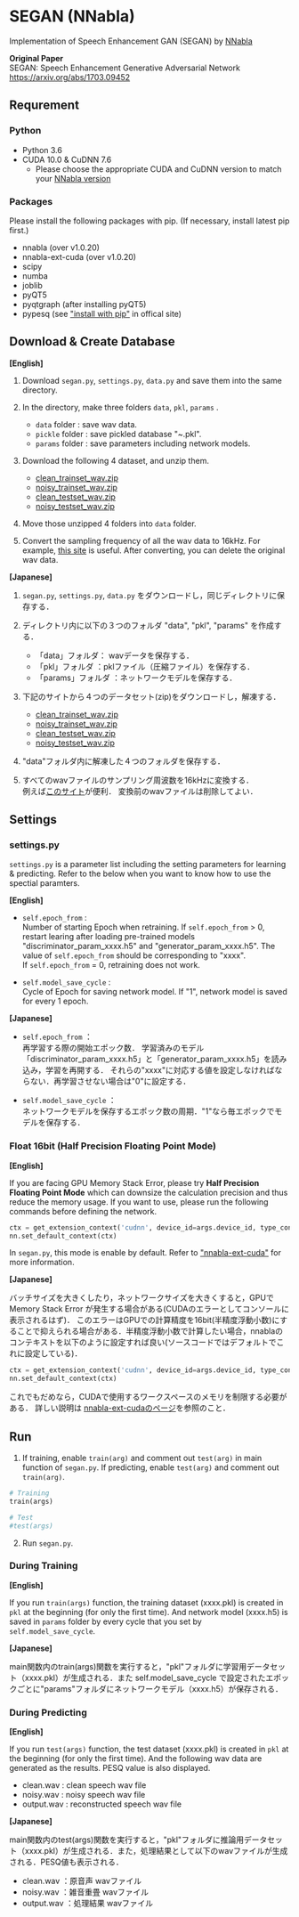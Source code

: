 # SEGAN (NNabla)

Implementation of Speech Enhancement GAN (SEGAN) by [NNabla](https://nnabla.readthedocs.io/en/latest/#)

**Original Paper**  
SEGAN: Speech Enhancement Generative Adversarial Network  
https://arxiv.org/abs/1703.09452

##  Requrement

### Python

  - Python 3.6
  - CUDA 10.0 & CuDNN 7.6
    + Please choose the appropriate CUDA and CuDNN version to match your [NNabla version](https://github.com/sony/nnabla/releases) 

### Packages

Please install the following packages with pip.
(If necessary, install latest pip first.)

  - nnabla  (over v1.0.20)
  - nnabla-ext-cuda  (over v1.0.20)
  - scipy 
  - numba  
  - joblib  
  - pyQT5  
  - pyqtgraph  (after installing pyQT5)
  - pypesq (see ["install with pip"](https://github.com/ludlows/python-pesq#install-with-pip) in offical site)

## Download & Create Database

 **[English]**

   1.   Download ```segan.py```, ```settings.py```, ```data.py``` and save them into the same directory.
   
   2.  In the directory, make three folders  ```data```, ```pkl```, ```params``` .
   
        - ```data```  folder :  save wav data.
        - ```pickle``` folder  :  save pickled database "~.pkl".
        - ```params``` folder  :  save parameters including network models.

   3.   Download  the following 4 dataset, and unzip them.

          - [clean_trainset_wav.zip](http://datashare.is.ed.ac.uk/bitstream/handle/10283/1942/clean_trainset_wav.zip)
          - [noisy_trainset_wav.zip](http://datashare.is.ed.ac.uk/bitstream/handle/10283/1942/noisy_trainset_wav.zip)
          - [clean_testset_wav.zip](http://datashare.is.ed.ac.uk/bitstream/handle/10283/1942/clean_testset_wav.zip)
          - [noisy_testset_wav.zip](http://datashare.is.ed.ac.uk/bitstream/handle/10283/1942/noisy_testset_wav.zip)

   4. Move those unzipped 4 folders into ```data```  folder.

   5.  Convert the sampling frequency of all the wav data to 16kHz.
         For example, [this site](https://online-audio-converter.com/) is useful.
         After converting, you can delete the original wav data. 
   
 **[Japanese]**
   
   1.   ```segan.py```, ```settings.py```, ```data.py``` をダウンロードし，同じディレクトリに保存する．
   
   2.   ディレクトリ内に以下の３つのフォルダ "data", "pkl", "params" を作成する．
   
        - 「data」フォルダ： wavデータを保存する．
        - 「pkl」フォルダ  ：pklファイル（圧縮ファイル）を保存する．
        - 「params」フォルダ  ：ネットワークモデルを保存する．
   
   3.   下記のサイトから４つのデータセット(zip)をダウンロードし，解凍する．  
   
          - [clean_trainset_wav.zip](http://datashare.is.ed.ac.uk/bitstream/handle/10283/1942/clean_trainset_wav.zip)
          - [noisy_trainset_wav.zip](http://datashare.is.ed.ac.uk/bitstream/handle/10283/1942/noisy_trainset_wav.zip)
          - [clean_testset_wav.zip](http://datashare.is.ed.ac.uk/bitstream/handle/10283/1942/clean_testset_wav.zip)
          - [noisy_testset_wav.zip](http://datashare.is.ed.ac.uk/bitstream/handle/10283/1942/noisy_testset_wav.zip)

   4.  "data"フォルダ内に解凍した４つのフォルダを保存する．

   5. すべてのwavファイルのサンプリング周波数を16kHzに変換する．  
         例えば[このサイト](https://online-audio-converter.com/ja/)が便利．
         変換前のwavファイルは削除してよい．
    
## Settings

### settings.py

```settings.py``` is a parameter list including the setting parameters for learning & predicting.
Refer to the below when you want to know how to use the spectial paramters.

 **[English]**

- `self.epoch_from` :   
   Number of starting Epoch when retraining. If `self.epoch_from` > 0, restart learing after loading pre-trained models "discriminator_param_xxxx.h5" and "generator_param_xxxx.h5". The value of  `self.epoch_from` should be corresponding to "xxxx".  
   If `self.epoch_from` = 0, retraining does not work.
   
 - `self.model_save_cycle` :  
    Cycle of Epoch for saving network model. If "1", network model is saved for every 1 epoch.
   
 **[Japanese]**
 
- `self.epoch_from` ：   
   再学習する際の開始エポック数．
   学習済みのモデル「discriminator_param_xxxx.h5」と「generator_param_xxxx.h5」を読み込み，学習を再開する．
   それらの"xxxx"に対応する値を設定しなければならない．再学習させない場合は"0"に設定する．

- `self.model_save_cycle` ：  
   ネットワークモデルを保存するエポック数の周期．"1"なら毎エポックでモデルを保存する．
   
   
### Float 16bit (Half Precision Floating Point Mode)

 **[English]**
 
If you are facing GPU Memory Stack Error, please try **Half Precision Floating Point Mode** which can downsize the calculation precision and thus reduce the memory usage. If you want to use, please run the following commands before defining the network.
```python
ctx = get_extension_context('cudnn', device_id=args.device_id, type_config='half')
nn.set_default_context(ctx)
```
In `segan.py`, this mode is enable by default.
Refer to ["nnabla-ext-cuda"](https://github.com/sony/nnabla-ext-cuda) for more information.

 **[Japanese]**
 
バッチサイズを大きくしたり，ネットワークサイズを大きくすると，GPUで Memory Stack Error が発生する場合がある(CUDAのエラーとしてコンソールに表示されるはず)．
このエラーはGPUでの計算精度を16bit(半精度浮動小数)にすることで抑えられる場合がある．半精度浮動小数で計算したい場合，nnablaのコンテキストを以下のように設定すれば良い(ソースコードではデフォルトでこれに設定している)．
```python
ctx = get_extension_context('cudnn', device_id=args.device_id, type_config='half')
nn.set_default_context(ctx)
```
これでもだめなら，CUDAで使用するワークスペースのメモリを制限する必要がある．
詳しい説明は [nnabla-ext-cudaのページ](https://github.com/sony/nnabla-ext-cuda)を参照のこと．
   
##  Run

   1. If training, enable ```train(arg)``` and comment out ```test(arg)``` in main function of ```segan.py```. If predicting, enable ```test(arg)``` and comment out ```train(arg)```.
   
```python
# Training
train(args)

# Test
#test(args)
```

   2.  Run ```segan.py```.
   
### During Training
   
 **[English]**

If you run ```train(args)``` function,  the training dataset (xxxx.pkl) is created in ```pkl``` at the beginning (for only the first time). And network model (xxxx.h5) is saved in ```params``` folder by every cycle that you set by ```self.model_save_cycle```.
 

 **[Japanese]**
 
main関数内のtrain(args)関数を実行すると，"pkl"フォルダに学習用データセット（xxxx.pkl）が生成される．また self.model_save_cycle で設定されたエポックごとに"params"フォルダにネットワークモデル（xxxx.h5）が保存される．
   
### During Predicting

 **[English]**
 
 If you run ```test(args)``` function,  the test dataset (xxxx.pkl) is created in ```pkl``` at the beginning (for only the first time). And the following wav data are generated as the results. PESQ value is also displayed.
   
   - clean.wav  :  clean speech wav file
   - noisy.wav  :  noisy speech wav file
   - output.wav  : reconstructed speech wav file

 **[Japanese]**
 
main関数内のtest(args)関数を実行すると，"pkl"フォルダに推論用データセット（xxxx.pkl）が生成される．また，処理結果として以下のwavファイルが生成される．PESQ値も表示される．
   
   - clean.wav ：原音声 wavファイル
   - noisy.wav ：雑音重畳 wavファイル
   - output.wav ：処理結果 wavファイル
   

